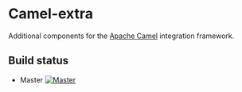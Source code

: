 # Camel-extra

Additional components for the [Apache Camel](camel.apache.org) integration framework.

## Build status

* Master [![Master](https://travis-ci.org/camel-extra/camel-extra.svg?branch=master)](https://travis-ci.org/camel-extra/camel-extra)
